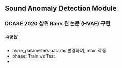 ## Sound Anomaly Detection Module

### DCASE 2020 상위 Rank 된 논문 (HVAE) 구현

##### 사용법
- hvae_parameters.params 변경하여, main 작동
- phase: Train vs Test
- 
